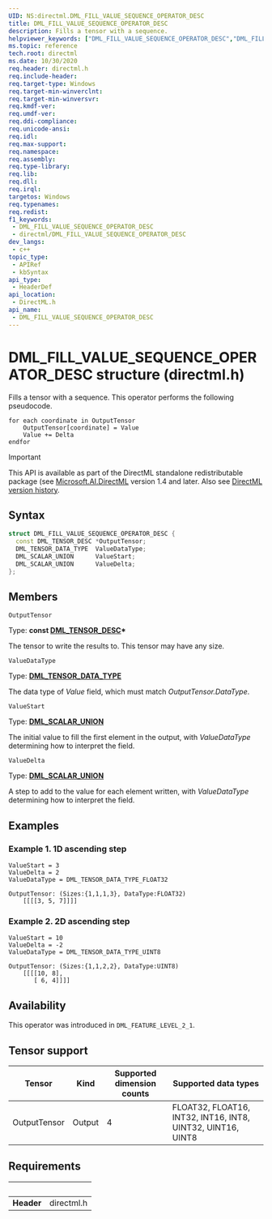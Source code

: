 ```yaml
---
UID: NS:directml.DML_FILL_VALUE_SEQUENCE_OPERATOR_DESC
title: DML_FILL_VALUE_SEQUENCE_OPERATOR_DESC
description: Fills a tensor with a sequence.
helpviewer_keywords: ["DML_FILL_VALUE_SEQUENCE_OPERATOR_DESC","DML_FILL_VALUE_SEQUENCE_OPERATOR_DESC structure","direct3d12.dml_fill_value_sequence_operator_desc","directml/DML_FILL_VALUE_SEQUENCE_OPERATOR_DESC"]
ms.topic: reference
tech.root: directml
ms.date: 10/30/2020
req.header: directml.h
req.include-header: 
req.target-type: Windows
req.target-min-winverclnt: 
req.target-min-winversvr: 
req.kmdf-ver: 
req.umdf-ver: 
req.ddi-compliance: 
req.unicode-ansi: 
req.idl: 
req.max-support: 
req.namespace: 
req.assembly: 
req.type-library: 
req.lib: 
req.dll: 
req.irql: 
targetos: Windows
req.typenames: 
req.redist: 
f1_keywords:
 - DML_FILL_VALUE_SEQUENCE_OPERATOR_DESC
 - directml/DML_FILL_VALUE_SEQUENCE_OPERATOR_DESC
dev_langs:
 - c++
topic_type:
 - APIRef
 - kbSyntax
api_type:
 - HeaderDef
api_location:
 - DirectML.h
api_name:
 - DML_FILL_VALUE_SEQUENCE_OPERATOR_DESC
---
```


# DML_FILL_VALUE_SEQUENCE_OPERATOR_DESC structure (directml.h)

Fills a tensor with a sequence. This operator performs the following pseudocode.

```
for each coordinate in OutputTensor
    OutputTensor[coordinate] = Value
    Value += Delta
endfor
```

> [!IMPORTANT]
> This API is available as part of the DirectML standalone redistributable package (see [Microsoft.AI.DirectML](https://www.nuget.org/packages/Microsoft.AI.DirectML/) version 1.4 and later. Also see [DirectML version history](../dml-version-history.md).

## Syntax
```cpp
struct DML_FILL_VALUE_SEQUENCE_OPERATOR_DESC {
  const DML_TENSOR_DESC *OutputTensor;
  DML_TENSOR_DATA_TYPE  ValueDataType;
  DML_SCALAR_UNION      ValueStart;
  DML_SCALAR_UNION      ValueDelta;
};
```



## Members

`OutputTensor`

Type: **const [DML_TENSOR_DESC](/windows/win32/api/directml/ns-directml-dml_tensor_desc)\***

The tensor to write the results to. This tensor may have any size.


`ValueDataType`

Type: **[DML_TENSOR_DATA_TYPE](/windows/win32/api/directml/ne-directml-dml_tensor_data_type)**

The data type of *Value* field, which must match *OutputTensor.DataType*.


`ValueStart`

Type: **[DML_SCALAR_UNION](./ns-directml-dml_scalar_union.md)**

The initial value to fill the first element in the output, with *ValueDataType* determining how to interpret the field.


`ValueDelta`

Type: **[DML_SCALAR_UNION](./ns-directml-dml_scalar_union.md)**

A step to add to the value for each element written, with *ValueDataType* determining how to interpret the field.

## Examples

### Example 1. 1D ascending step

```
ValueStart = 3
ValueDelta = 2
ValueDataType = DML_TENSOR_DATA_TYPE_FLOAT32

OutputTensor: (Sizes:{1,1,1,3}, DataType:FLOAT32)
    [[[[3, 5, 7]]]]
```

### Example 2. 2D ascending step

```
ValueStart = 10
ValueDelta = -2
ValueDataType = DML_TENSOR_DATA_TYPE_UINT8

OutputTensor: (Sizes:{1,1,2,2}, DataType:UINT8)
    [[[[10, 8],
       [ 6, 4]]]]
```

## Availability
This operator was introduced in `DML_FEATURE_LEVEL_2_1`.

## Tensor support
| Tensor | Kind | Supported dimension counts | Supported data types |
| ------ | ---- | -------------------------- | -------------------- |
| OutputTensor | Output | 4 | FLOAT32, FLOAT16, INT32, INT16, INT8, UINT32, UINT16, UINT8 |



## Requirements
| &nbsp; | &nbsp; |
| ---- |:---- |
| **Header** | directml.h |
